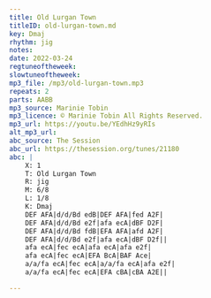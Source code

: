 ```yaml
---
title: Old Lurgan Town
titleID: old-lurgan-town.md
key: Dmaj
rhythm: jig
notes: 
date: 2022-03-24
regtuneoftheweek: 
slowtuneoftheweek: 
mp3_file: /mp3/old-lurgan-town.mp3
repeats: 2
parts: AABB
mp3_source: Marinie Tobin
mp3_licence: © Marinie Tobin All Rights Reserved.
mp3_url: https://youtu.be/YEdhHz9yRIs
alt_mp3_url: 
abc_source: The Session
abc_url: https://thesession.org/tunes/21180
abc: |
    X: 1
    T: Old Lurgan Town
    R: jig
    M: 6/8
    L: 1/8
    K: Dmaj
    DEF AFA|d/d/Bd edB|DEF AFA|fed A2F|
    DEF AFA|d/d/Bd e2f|afa ecA|dBF D2F|
    DEF AFA|d/d/Bd fdB|EFA AFA|afd A2F|
    DEF AFA|d/d/Bd e2f|afa ecA|dBF D2f||
    afa ecA|fec ecA|afa ecA|afa e2f|
    afa ecA|fec ecA|EFA BcA|BAF Ace|
    a/a/fa ecA|fec ecA|a/a/fa ecA|afa e2f|
    a/a/fa ecA|fec ecA|EFA cBA|cBA A2E||

---
```


